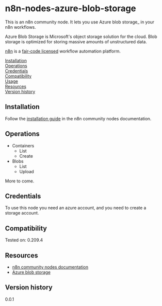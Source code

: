 # n8n-nodes-azure-blob-storage

This is an n8n community node. It lets you use Azure blob storage_ in your n8n workflows.

Azure Blob Storage is Microsoft's object storage solution for the cloud. Blob storage is optimized for storing massive amounts of unstructured data.

[n8n](https://n8n.io/) is a [fair-code licensed](https://docs.n8n.io/reference/license/) workflow automation platform.

[Installation](#installation)  
[Operations](#operations)  
[Credentials](#credentials)  <!-- delete if no auth needed -->  
[Compatibility](#compatibility)  
[Usage](#usage)  <!-- delete if not using this section -->  
[Resources](#resources)  
[Version history](#version-history)  <!-- delete if not using this section -->  

## Installation

Follow the [installation guide](https://docs.n8n.io/integrations/community-nodes/installation/) in the n8n community nodes documentation.

## Operations

- Containers
    - List
    - Create
- Blobs
    - List
    - Upload


More to come.

## Credentials

To use this node you need an azure account, and you need to create a storage account.

## Compatibility

Tested on: 0.209.4

## Resources

* [n8n community nodes documentation](https://docs.n8n.io/integrations/community-nodes/)
* [Azure blob storage](https://learn.microsoft.com/en-us/azure/storage/blobs/)

## Version history

0.0.1


